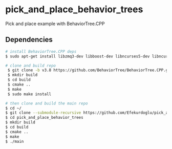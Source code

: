 # pick_and_place_behavior_trees
Pick and place example with BehaviorTree.CPP

## Dependencies
```bash
# install BehaviorTree.CPP deps
$ sudo apt-get install libzmq3-dev libboost-dev libncurses5-dev libncursesw5-dev

# clone and build repo
 $ git clone -b v3.8 https://github.com/BehaviorTree/BehaviorTree.CPP.git
 $ mkdir build
 $ cd build
 $ cmake ..
 $ make
 $ sudo make install

# then clone and build the main repo
$ cd ~/
$ git clone --submodule-recursive https://github.com/Efekurdoglu/pick_and_place_behavior_trees.git
$ cd pick_and_place_behavior_trees
$ mkdir build
$ cd build
$ cmake ..
$ make
$ ./main
```

